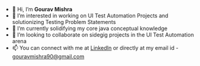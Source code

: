 - 👋 Hi, I’m <b> Gourav Mishra</b>
- 👀 I’m interested in working on UI Test Automation Projects and solutionizing Testing Problem Statements
- 🌱 I’m currently solidifying my core java conceptual knowledge
- 💞️ I’m looking to collaborate on sidegig projects in the UI Test Automation arena
- 📫 You can connect with me at <a href = "https://www.linkedin.com/in/gouravmishra90/">LinkedIn</a> or directly at my email id - gouravmishra90@gmail.com

<!---
gouravmishra90/gouravmishra90 is a ✨ special ✨ repository because its `README.md` (this file) appears on your GitHub profile.
You can click the Preview link to take a look at your changes.
--->
